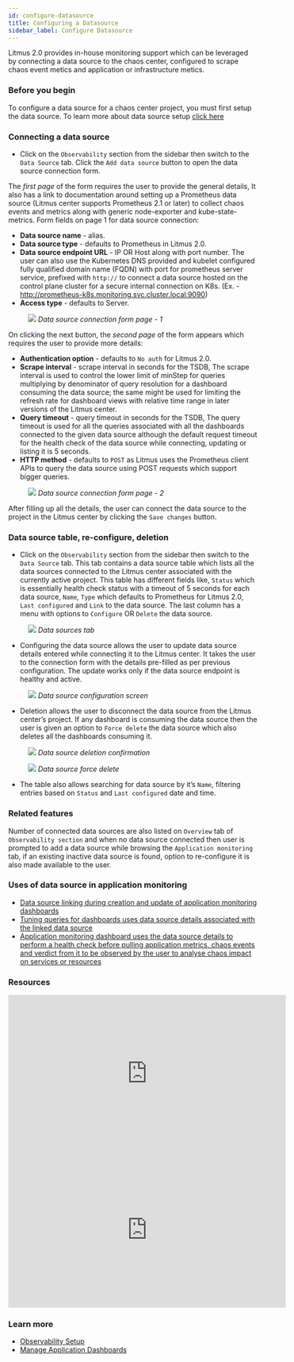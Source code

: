 ```yaml
---
id: configure-datasource
title: Configuring a Datasource
sidebar_label: Configure Datasource
---
```


Litmus 2.0 provides in-house monitoring support which can be leveraged by connecting a data source to the chaos center, configured to scrape chaos event metics and application or infrastructure metics.

### Before you begin

To configure a data source for a chaos center project, you must first setup the data source. To learn more about data source setup [click here](setup-datasource)

### Connecting a data source

- Click on the `Observability` section from the sidebar then switch to the `Data Source` tab. Click the `Add data source` button to open the data source connection form.

The _first page_ of the form requires the user to provide the general details, It also has a link to documentation around setting up a Prometheus data source (Litmus center supports Prometheus 2.1 or later) to collect chaos events and metrics along with generic node-exporter and kube-state-metrics. Form fields on page 1 for data source connection:

- **Data source name** - alias.
- **Data source type** - defaults to Prometheus in Litmus 2.0.
- **Data source endpoint URL** - IP OR Host along with port number. The user can also use the Kubernetes DNS provided and kubelet configured fully qualified domain name (FQDN) with port for prometheus server service, prefixed with `http://` to connect a data source hosted on the control plane cluster for a secure internal connection on K8s.
  (Ex. - http://prometheus-k8s.monitoring.svc.cluster.local:9090)
- **Access type** - defaults to Server.

<figure>
<img src={require('../assets/user-guides/observability/data-source/connection-form-page-1.png').default} />
<i>Data source connection form page - 1</i>
</figure>

On clicking the next button, the _second page_ of the form appears which requires the user to provide more details:

- **Authentication option** - defaults to `No auth` for Litmus 2.0.
- **Scrape interval** - scrape interval in seconds for the TSDB, The scrape interval is used to control the lower limit of minStep for queries multiplying by denominator of query resolution for a dashboard consuming the data source; the same might be used for limiting the refresh rate for dashboard views with relative time range in later versions of the Litmus center.
- **Query timeout** - query timeout in seconds for the TSDB, The query timeout is used for all the queries associated with all the dashboards connected to the given data source although the default request timeout for the health check of the data source while connecting, updating or listing it is 5 seconds.
- **HTTP method** - defaults to `POST` as Litmus uses the Prometheus client APIs to query the data source using POST requests which support bigger queries.

<figure>
<img src={require('../assets/user-guides/observability/data-source/connection-form-page-2.png').default} />
<i>Data source connection form page - 2</i>
</figure>

After filling up all the details, the user can connect the data source to the project in the Litmus center by clicking the `Save changes` button.

### Data source table, re-configure, deletion

- Click on the `Observability` section from the sidebar then switch to the `Data Source` tab. This tab contains a data source table which lists all the data sources connected to the Litmus center associated with the currently active project. This table has different fields like, `Status` which is essentially health check status with a timeout of 5 seconds for each data source, `Name`, `Type` which defaults to Prometheus for Litmus 2.0, `Last configured` and `Link` to the data source. The last column has a menu with options to `Configure` OR `Delete` the data source.

<figure>
<img src={require('../assets/user-guides/observability/data-source/tab.png').default} />
<i>Data sources tab</i>
</figure>

- Configuring the data source allows the user to update data source details entered while connecting it to the Litmus center. It takes the user to the connection form with the details pre-filled as per previous configuration. The update works only if the data source endpoint is healthy and active.

<figure>
<img src={require('../assets/user-guides/observability/data-source/configure.png').default} />
<i>Data source configuration screen</i>
</figure>

- Deletion allows the user to disconnect the data source from the Litmus center’s project. If any dashboard is consuming the data source then the user is given an option to `Force delete` the data source which also deletes all the dashboards consuming it.

<figure>
<img src={require('../assets/user-guides/observability/data-source/deletion-confirmation.png').default} />
<i>Data source deletion confirmation</i>
</figure>

<figure>
<img src={require('../assets/user-guides/observability/data-source/force-delete.png').default} />
<i>Data source force delete</i>
</figure>

- The table also allows searching for data source by it’s `Name`, filtering entries based on `Status` and `Last configured` date and time.

### Related features

Number of connected data sources are also listed on `Overview` tab of `Observability section` and when no data source connected then user is prompted to add a data source while browsing the `Application monitoring` tab, if an existing inactive data source is found, option to re-configure it is also made available to the user.

### Uses of data source in application monitoring

- [Data source linking during creation and update of application monitoring dashboards](manage-app-dashboard)
- [Tuning queries for dashboards uses data source details associated with the linked data source](editing-queries-app-dashboard)
- [Application monitoring dashboard uses the data source details to perform a health check before pulling application metrics, chaos events and verdict from it to be observed by the user to analyse chaos impact on services or resources](view-chaos-impact)

### Resources

<iframe width="560" height="315" src="https://www.youtube.com/embed/fi-vhKE5vKI?start=2040" title="YouTube video player" frameborder="0" allow="accelerometer; autoplay; clipboard-write; encrypted-media; gyroscope; picture-in-picture" allowfullscreen></iframe>

<iframe width="560" height="315" src="https://www.youtube.com/embed/VWYnpKnthuc?start=1800" title="YouTube video player" frameborder="0" allow="accelerometer; autoplay; clipboard-write; encrypted-media; gyroscope; picture-in-picture" allowfullscreen></iframe>

### Learn more

- [Observability Setup](observability-set-up)
- [Manage Application Dashboards](manage-app-dashboard)
